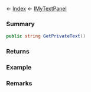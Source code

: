 ← [Index](Api-Index) ← [IMyTextPanel](Sandbox.ModAPI.Ingame.IMyTextPanel)

### Summary

```csharp
public string GetPrivateText()
```

### Returns

### Example

### Remarks

